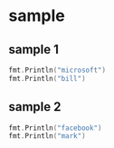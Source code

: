 # sample

## sample 1

```sample1.go
fmt.Println("microsoft")
fmt.Println("bill")
```

## sample 2

```sample2.go
fmt.Println("facebook")
fmt.Println("mark")
```

